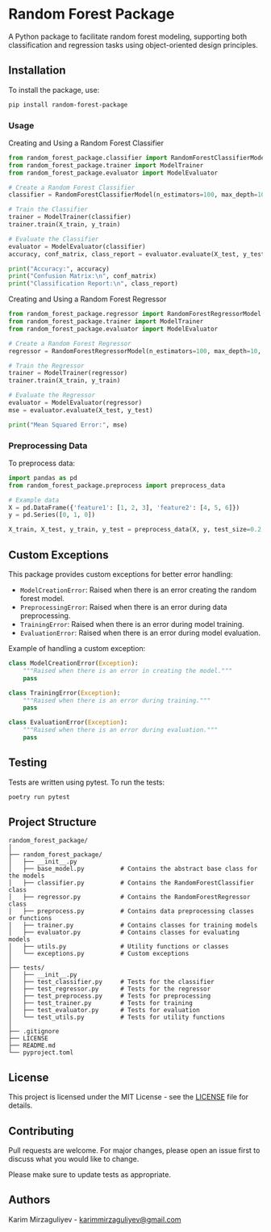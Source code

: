 # Random Forest Package

A Python package to facilitate random forest modeling, supporting both classification and regression tasks using object-oriented design principles.

## Installation

To install the package, use:

```sh
pip install random-forest-package
```
### Usage

Creating and Using a Random Forest Classifier

```py
from random_forest_package.classifier import RandomForestClassifierModel
from random_forest_package.trainer import ModelTrainer
from random_forest_package.evaluator import ModelEvaluator

# Create a Random Forest Classifier
classifier = RandomForestClassifierModel(n_estimators=100, max_depth=10, random_state=42)

# Train the Classifier
trainer = ModelTrainer(classifier)
trainer.train(X_train, y_train)

# Evaluate the Classifier
evaluator = ModelEvaluator(classifier)
accuracy, conf_matrix, class_report = evaluator.evaluate(X_test, y_test)

print("Accuracy:", accuracy)
print("Confusion Matrix:\n", conf_matrix)
print("Classification Report:\n", class_report)

```
Creating and Using a Random Forest Regressor

```py
from random_forest_package.regressor import RandomForestRegressorModel
from random_forest_package.trainer import ModelTrainer
from random_forest_package.evaluator import ModelEvaluator

# Create a Random Forest Regressor
regressor = RandomForestRegressorModel(n_estimators=100, max_depth=10, random_state=42)

# Train the Regressor
trainer = ModelTrainer(regressor)
trainer.train(X_train, y_train)

# Evaluate the Regressor
evaluator = ModelEvaluator(regressor)
mse = evaluator.evaluate(X_test, y_test)

print("Mean Squared Error:", mse)
```

### Preprocessing Data
To preprocess data:

```py
import pandas as pd
from random_forest_package.preprocess import preprocess_data

# Example data
X = pd.DataFrame({'feature1': [1, 2, 3], 'feature2': [4, 5, 6]})
y = pd.Series([0, 1, 0])

X_train, X_test, y_train, y_test = preprocess_data(X, y, test_size=0.2, random_state=42)
```

## Custom Exceptions
This package provides custom exceptions for better error handling:

* `ModelCreationError`: Raised when there is an error creating the random forest model.
* `PreprocessingError`: Raised when there is an error during data preprocessing.
* `TrainingError`: Raised when there is an error during model training.
* `EvaluationError`: Raised when there is an error during model evaluation.

Example of handling a custom exception:


```py
class ModelCreationError(Exception):
    """Raised when there is an error in creating the model."""
    pass

class TrainingError(Exception):
    """Raised when there is an error during training."""
    pass

class EvaluationError(Exception):
    """Raised when there is an error during evaluation."""
    pass

```

## Testing
Tests are written using pytest. To run the tests:

```sh
poetry run pytest
```

## Project Structure


```
random_forest_package/
│
├── random_forest_package/
│   ├── __init__.py
│   ├── base_model.py          # Contains the abstract base class for the models
│   ├── classifier.py          # Contains the RandomForestClassifier class
│   ├── regressor.py           # Contains the RandomForestRegressor class
│   ├── preprocess.py          # Contains data preprocessing classes or functions
│   ├── trainer.py             # Contains classes for training models
│   ├── evaluator.py           # Contains classes for evaluating models
│   ├── utils.py               # Utility functions or classes
│   └── exceptions.py          # Custom exceptions
│
├── tests/
│   ├── __init__.py
│   ├── test_classifier.py     # Tests for the classifier
│   ├── test_regressor.py      # Tests for the regressor
│   ├── test_preprocess.py     # Tests for preprocessing
│   ├── test_trainer.py        # Tests for training
│   ├── test_evaluator.py      # Tests for evaluation
│   └── test_utils.py          # Tests for utility functions
│
├── .gitignore
├── LICENSE
├── README.md
└── pyproject.toml

```

## License
This project is licensed under the MIT License - see the [LICENSE]() file for details.

## Contributing
Pull requests are welcome. For major changes, please open an issue first to discuss what you would like to change.

Please make sure to update tests as appropriate.

## Authors
Karim Mirzaguliyev - [karimmirzaguliyev@gmail.com](mailto:karimmirzaguliyev@gmail.com)